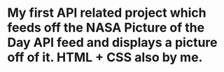 # My first API related project which feeds off the NASA Picture of the Day API feed and displays a picture off of it. HTML + CSS also by me.
